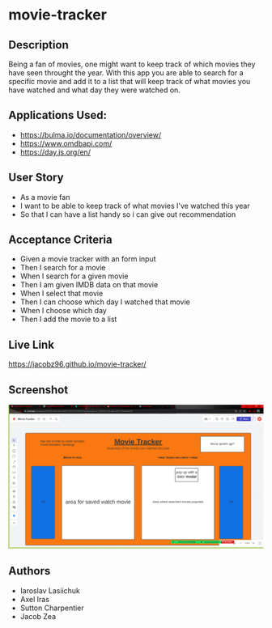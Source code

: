 # movie-tracker

## Description 
Being a fan of movies, one might want to keep track of which movies they have seen throught the year. 
With this app you are able to search for a specific movie and add it to a list that will keep track of what movies you have watched and what day they were watched on. 

## Applications Used: 
* https://bulma.io/documentation/overview/
* https://www.omdbapi.com/
* https://day.js.org/en/


## User Story  
* As a movie fan 
* I want to be able to keep track of what movies I've watched this year
* So that I can have a list handy so i can give out recommendation

## Acceptance Criteria 
* Given a movie tracker with an form input
* Then I search for a movie
* When I search for a given movie 
* Then I am given IMDB data on that movie
* When I select that movie 
* Then I can choose which day I watched that movie
* When I choose which day 
* Then I add the movie to a list 

## Live Link 
https://jacobz96.github.io/movie-tracker/
## Screenshot 
![screenshot of the finished webpage](./assets/screenshots/wireframe-project1.png)

## Authors 
* Iaroslav Lasiichuk
* Axel Iras 
* Sutton Charpentier
* Jacob Zea
